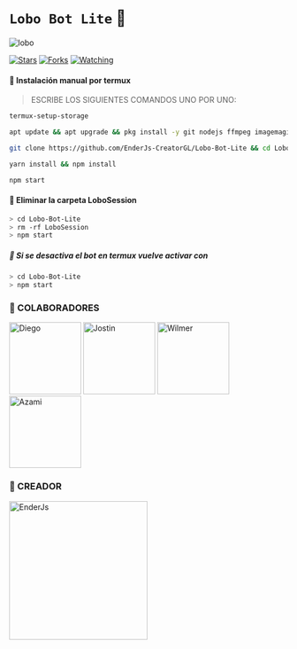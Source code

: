 # `Lobo Bot Lite` 🐺

![lobo](https://telegra.ph/file/b779934250bddcd1cf47a.jpg)

<a href="https://github.com/EnderJS-CreatorGL/Lobo-Bot-Lite"><img title="Stars" src="https://img.shields.io/github/stars/EnderJS-CreatorGL/Lobo-Bot-Lite?color=ff4500&style=flat-square" /></a>
<a href="https://github.com/zhwzein/Killua-Zoldyck/network/members"><img title="Forks" src="https://img.shields.io/github/forks/EnderJS-CreatorGL/Lobo-Bot-Lite?color=ff4500&style=flat-square" /></a>
<a href="https://github.com/zhwzein/Killua-Zoldyck/watchers"><img title="Watching" src="https://img.shields.io/github/watchers/EnderJS-CreatorGL/Lobo-Bot-Lite?label=watchers&color=ff4500&style=flat-square" /></a> <br>







#### 🐺 Instalación manual por termux

> ESCRIBE LOS SIGUIENTES COMANDOS UNO POR UNO:

```bash
termux-setup-storage
```
```bash
apt update && apt upgrade && pkg install -y git nodejs ffmpeg imagemagick yarn
```
```bash
git clone https://github.com/EnderJs-CreatorGL/Lobo-Bot-Lite && cd Lobo-Bot-Lite
```
```bash
yarn install && npm install
```
```bash
npm start
```

#### 🐺 Eliminar la carpeta LoboSession

```bash
> cd Lobo-Bot-Lite
> rm -rf LoboSession
> npm start
```

##### 🐺 Si se desactiva el bot en termux vuelve activar con

```bash
> cd Lobo-Bot-Lite
> npm start
```

### 💠 COLABORADORES
<a
href="https://github.com/Dev-Diego"><img src="https://github.com/Dev-Diego.png" width="130" height="130" alt="Diego"/></a> <a
href="https://github.com/Jostin207"><img src="https://github.com/Jostin207.png" width="130" height="130" alt="Jostin"/></a> <a
href="https://github.com/Wilsmac"><img src="https://github.com/Wilsmac.png" width="130" height="130" alt="Wilmer"/></a> <a
href="https://github.com/AzamiJs"><img src="https://github.com/AzamiJs.png" width="130" height="130" alt="Azami"/></a> 

### 💠 CREADOR
<a
href="https://github.com/EnderJs-CreatorGL"><img src="https://github.com/EnderJs-CreatorGL.png" width="250" height="250" alt="EnderJs"/></a>

